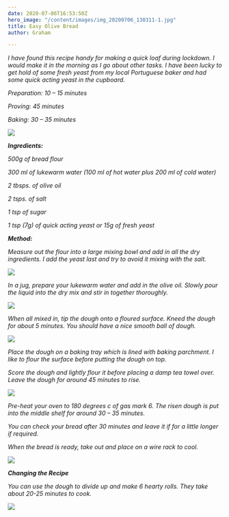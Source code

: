 ```yaml
---
date: 2020-07-06T16:53:50Z
hero_image: "/content/images/img_20200706_130311-1.jpg"
title: Easy Olive Bread
author: Graham

---
```

_I have found this recipe handy for making a quick loaf during lockdown. I would make it in the morning as I go about other tasks. I have been lucky to get hold of some fresh yeast from my local Portuguese baker and had some quick acting yeast in the cupboard._ 

_Preparation: 10 – 15 minutes_

_Proving: 45 minutes_

_Baking: 30 – 35 minutes_

![](/content/images/img_20200706_122538.jpg)

**_Ingredients:_**

_500g of bread flour_

_300 ml of lukewarm water (100 ml of hot water plus 200 ml of cold water)_

_2 tbsps. of olive oil_

_2 tsps. of salt_

_1 tsp of sugar_

_1 tsp (7g) of quick acting yeast or 15g of fresh yeast_

**_Method:_**

_Measure out the flour into a large mixing bowl and add in all the dry ingredients. I add the yeast last and try to avoid it mixing with the salt._

![](/content/images/img_20200706_103708.jpg)

_In a jug, prepare your lukewarm water and add in the olive oil. Slowly pour the liquid into the dry mix and stir in together thoroughly._

![](/content/images/img_20200706_103951.jpg)

_When all mixed in, tip the dough onto a floured surface. Kneed the dough for about 5 minutes. You should have a nice smooth ball of dough._

![](/content/images/img_20200706_104509.jpg)

_Place the dough on a baking tray which is lined with baking parchment. I like to flour the surface before putting the dough on top._

_Score the dough and lightly flour it before placing a damp tea towel over. Leave the dough for around 45 minutes to rise._

![](/content/images/img_20200706_114457.jpg)

_Pre-heat your oven to 180 degrees c of gas mark 6. The risen dough is put into the middle shelf for around 30 – 35 minutes._

_You can check your bread after 30 minutes and leave it if for a little longer if required._

_When the bread is ready, take out and place on a wire rack to cool._

![](/content/images/img_20200706_122538.jpg)

**_Changing the Recipe_**

_You can use the dough to divide up and make 6 hearty rolls. They take about 20-25 minutes to cook._

![](/content/images/img_20200706_131104.jpg)